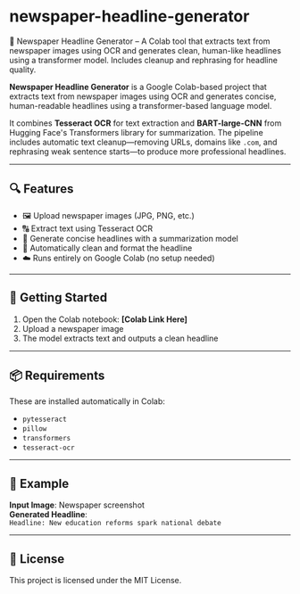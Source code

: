 # newspaper-headline-generator
📰 Newspaper Headline Generator – A Colab tool that extracts text from newspaper images using OCR and generates clean, human-like headlines using a transformer model. Includes cleanup and rephrasing for headline quality.

**Newspaper Headline Generator** is a Google Colab-based project that extracts text from newspaper images using OCR and generates concise, human-readable headlines using a transformer-based language model.

It combines **Tesseract OCR** for text extraction and **BART-large-CNN** from Hugging Face's Transformers library for summarization. The pipeline includes automatic text cleanup—removing URLs, domains like `.com`, and rephrasing weak sentence starts—to produce more professional headlines.

---

## 🔍 Features

- 🖼️ Upload newspaper images (JPG, PNG, etc.)
- 🔠 Extract text using Tesseract OCR
- 🧠 Generate concise headlines with a summarization model
- 🧹 Automatically clean and format the headline
- ☁️ Runs entirely on Google Colab (no setup needed)

---

## 🚀 Getting Started

1. Open the Colab notebook: **[Colab Link Here]**
2. Upload a newspaper image
3. The model extracts text and outputs a clean headline

---

## 📦 Requirements

These are installed automatically in Colab:

- `pytesseract`
- `pillow`
- `transformers`
- `tesseract-ocr`

---

## 📄 Example

**Input Image**: Newspaper screenshot  
**Generated Headline**:  
`Headline: New education reforms spark national debate`

---

## 📝 License

This project is licensed under the MIT License.


